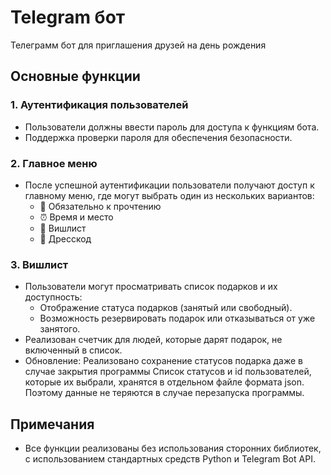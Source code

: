 # Telegram бот
Телеграмм бот для приглашения друзей на день рождения

## Основные функции
### 1. Аутентификация пользователей
- Пользователи должны ввести пароль для доступа к функциям бота.
- Поддержка проверки пароля для обеспечения безопасности.

### 2. Главное меню
- После успешной аутентификации пользователи получают доступ к главному меню, где могут выбрать один из нескольких вариантов:
  - 📍 Обязательно к прочтению
  - ⏰ Время и место
  - 🎁 Вишлист
  - 💅 Дресскод
  
### 3. Вишлист
- Пользователи могут просматривать список подарков и их доступность:
  - Отображение статуса подарков (занятый или свободный).
  - Возможность резервировать подарок или отказываться от уже занятого.
- Реализован счетчик для людей, которые дарят подарок, не включенный в список.
- Обновление: Реализовано сохранение статусов подарка даже в случае закрытия программы
Список статусов и id пользователей, которые их выбрали, хранятся в отдельном файле формата json. Поэтому данные не теряются в случае перезапуска программы.  

## Примечания
- Все функции реализованы без использования сторонних библиотек, с использованием стандартных средств Python и Telegram Bot API.
